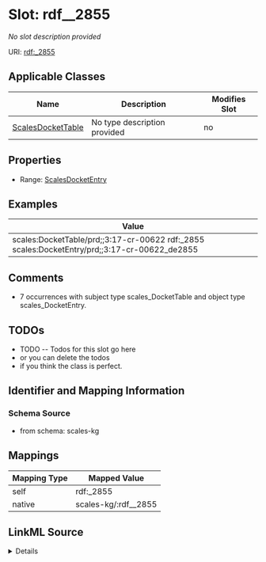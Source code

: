 

# Slot: rdf__2855


_No slot description provided_





URI: [rdf:_2855](http://www.w3.org/1999/02/22-rdf-syntax-ns#_2855)



<!-- no inheritance hierarchy -->





## Applicable Classes

| Name | Description | Modifies Slot |
| --- | --- | --- |
| [ScalesDocketTable](../classes/ScalesDocketTable.md) | No type description provided |  no  |







## Properties

* Range: [ScalesDocketEntry](../classes/ScalesDocketEntry.md)






## Examples

| Value |
| --- |
| scales:DocketTable/prd;;3:17-cr-00622 rdf:_2855 scales:DocketEntry/prd;;3:17-cr-00622_de2855 |

## Comments

* 7 occurrences with subject type scales_DocketTable and object type scales_DocketEntry.

## TODOs

* TODO -- Todos for this slot go here
* or you can delete the todos
* if you think the class is perfect.

## Identifier and Mapping Information







### Schema Source


* from schema: scales-kg




## Mappings

| Mapping Type | Mapped Value |
| ---  | ---  |
| self | rdf:_2855 |
| native | scales-kg/:rdf__2855 |




## LinkML Source

<details>
```yaml
name: rdf__2855
description: No slot description provided
todos:
- TODO -- Todos for this slot go here
- or you can delete the todos
- if you think the class is perfect.
comments:
- 7 occurrences with subject type scales_DocketTable and object type scales_DocketEntry.
examples:
- value: scales:DocketTable/prd;;3:17-cr-00622 rdf:_2855 scales:DocketEntry/prd;;3:17-cr-00622_de2855
from_schema: scales-kg
rank: 1000
slot_uri: rdf:_2855
alias: rdf__2855
domain_of:
- scales_DocketTable
range: scales_DocketEntry

```
</details>